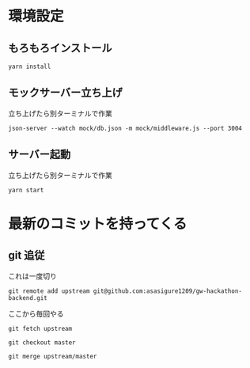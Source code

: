 # 環境設定

## もろもろインストール

```
yarn install
```

## モックサーバー立ち上げ

立ち上げたら別ターミナルで作業

```
json-server --watch mock/db.json -m mock/middleware.js --port 3004
```

## サーバー起動

立ち上げたら別ターミナルで作業

```
yarn start
```

# 最新のコミットを持ってくる

## git 追従

これは一度切り

```
git remote add upstream git@github.com:asasigure1209/gw-hackathon-backend.git
```

ここから毎回やる

```
git fetch upstream
```

```
git checkout master
```

```
git merge upstream/master
```
